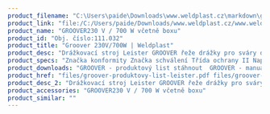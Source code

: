 ```yaml
---
product_filename: "C:\Users\paide\Downloads\www.weldplast.cz\markdown\groover-230v700w64.md"
product_link: "file:/C:/Users/paide/Downloads/www.weldplast.cz/www.weldplast.cz/groover-230v700w64"
product_name: "GROOVER230 V / 700 W včetně boxu"
product_id: "Obj. číslo:111.032"
product_title: "Groover 230V/700W | Weldplast"
product_desc: "Drážkovací stroj Leister GROOVER řeže drážky pro sváry do silných odolných podlahových krytin z PVC-P PE a linolea. Tři válečky mu umožňují plynulý klouzavý pohyb a řez v konstantní hloubce i při vysokých rychlostech. Drážkování všech typů podlahových krytin Velmi vysoká rotační řezná rychlost ve dvou úrovních Nastavitelné vodicí kolo pro přesný pojezd Drážkování je možné i u okrajů Práce bez prachu a nečistot díky přídavnému ventilátoru a vaku na prach"
product_specs: "Značka konformity Značka schválení Třída ochrany II NapětíV~230 PříkonW250 / 700 (2 stupně) FrekvenceHz50 / 60 Rychlostm/min Stupeň 1: 14500 (350 W) Stupeň 2: 18500 (700 W)  Úroveň hlučnosti LpAdB84 Rozměry (D x Š x V)mm240 x 205 x 255 Hmotnostkg67 (s kabelem 3 m a trubkou vyhazovače) Druh certifikaceCCA Hloubka drážkymm0 - 4"
product_downloads: "GROOVER - produktový list stáhnout  GROOVER - manuál CZ stáhnout"
product_href: "files/groover-produktovy-list-leister.pdf files/groover-produktovy-list-leister.pdf files/groover-manual-cz1.pdf files/groover-manual-cz1.pdf"
product_desc_2: "Drážkovací stroj Leister GROOVER řeže drážky pro sváry do silných odolných podlahových krytin z PVC-P PE a linolea. Tři válečky mu umožňují plynulý klouzavý pohyb a řez v konstantní hloubce i při vysokých rychlostech. Drážkování všech typů podlahových krytin Velmi vysoká rotační řezná rychlost ve dvou úrovních Nastavitelné vodicí kolo pro přesný pojezd Drážkování je možné i u okrajů Práce bez prachu a nečistot díky přídavnému ventilátoru a vaku na prach"
product_accessories: "GROOVER230 V / 700 W včetně boxu"
product_similar: ""
---
```

